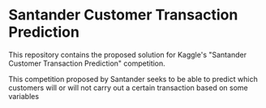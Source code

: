 # Santander Customer Transaction Prediction

This repository contains the proposed solution for Kaggle's "Santander Customer Transaction Prediction" competition.

This competition proposed by Santander seeks to be able to predict which customers will or will not carry out a certain transaction based on some variables
